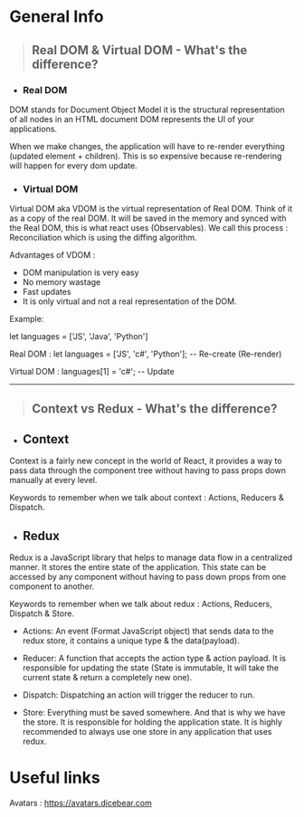 # General Info

> ## Real DOM & Virtual DOM - What's the difference?

- ### Real DOM

DOM stands for Document Object Model it is the structural representation of all nodes in an HTML document DOM represents the Ul of your applications.

When we make changes, the application will have to re-render everything (updated element + children). This is so expensive because re-rendering will happen for every dom update.

- ### Virtual DOM

Virtual DOM aka VDOM is the virtual representation of Real DOM. Think of it as a copy of the real DOM. It will be saved in the memory and synced with the Real DOM, this is what react uses (Observables). We call this process : Reconciliation which is using the diffing algorithm.

Advantages of VDOM :

- DOM manipulation is very easy
- No memory wastage
- Fast updates
- It is only virtual and not a real representation of the DOM.

Example:

let languages = ['JS', 'Java', 'Python']

Real DOM : let languages = ['JS', 'c#', 'Python']; -- Re-create (Re-render)

Virtual DOM : languages[1] = 'c#'; -- Update

---

> ## Context vs Redux - What's the difference?

- ## Context

Context is a fairly new concept in the world of React, it provides a way to pass data through the component tree without having to pass props down manually at every level.

Keywords to remember when we talk about context : Actions, Reducers & Dispatch.

- ## Redux

Redux is a JavaScript library that helps to manage data flow in a centralized manner. It stores the entire state of the application. This state can be accessed by any component without having to pass down props from one component to another.

Keywords to remember when we talk about redux : Actions, Reducers, Dispatch & Store.

- Actions: An event (Format JavaScript object) that sends data to the redux store, it contains a unique type & the data(payload).

- Reducer: A function that accepts the action type & action payload. It is responsible for updating the state (State is immutable, It will take the current state & return a completely new one).

- Dispatch: Dispatching an action will trigger the reducer to run.

- Store: Everything must be saved somewhere. And that is why we have the store. It is responsible for holding the application state. It is highly recommended to always use one store in any application that uses redux.

# Useful links

Avatars : https://avatars.dicebear.com
